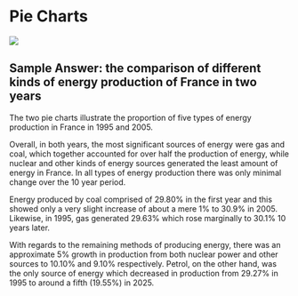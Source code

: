# Pie Charts

![](https://ieltsliz.com/wp-content/uploads/2014/11/ielts-pie-chart-comparison.png)

## Sample Answer: the comparison of different kinds of energy production of France in two years

The two pie charts illustrate the proportion of five types of energy production in France in 1995 and 2005.

Overall, in both years, the most significant sources of energy were gas and coal, which together accounted for over half the production of energy, while nuclear and other kinds of energy sources generated the least amount of energy in France. In all types of energy production there was only minimal change over the 10 year period.

Energy produced by coal comprised of 29.80% in the first year and this showed only a very slight increase of about a mere 1% to 30.9% in 2005. Likewise, in 1995, gas generated 29.63% which rose marginally to 30.1% 10 years later.

With regards to the remaining methods of producing energy, there was an approximate 5% growth in production from both nuclear power and other sources to 10.10% and 9.10% respectively. Petrol, on the other hand, was the only source of energy which decreased in production from 29.27% in 1995 to around a fifth (19.55%) in 2025.
